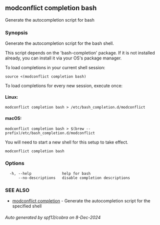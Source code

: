 ## modconflict completion bash

Generate the autocompletion script for bash

### Synopsis

Generate the autocompletion script for the bash shell.

This script depends on the 'bash-completion' package.
If it is not installed already, you can install it via your OS's package manager.

To load completions in your current shell session:

	source <(modconflict completion bash)

To load completions for every new session, execute once:

#### Linux:

	modconflict completion bash > /etc/bash_completion.d/modconflict

#### macOS:

	modconflict completion bash > $(brew --prefix)/etc/bash_completion.d/modconflict

You will need to start a new shell for this setup to take effect.


```
modconflict completion bash
```

### Options

```
  -h, --help              help for bash
      --no-descriptions   disable completion descriptions
```

### SEE ALSO

* [modconflict completion](modconflict_completion.md)	 - Generate the autocompletion script for the specified shell

###### Auto generated by spf13/cobra on 8-Dec-2024
